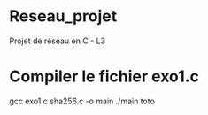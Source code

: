 # Reseau_projet
Projet de réseau en C - L3

# Compiler le fichier exo1.c
gcc exo1.c sha256.c -o main
./main toto

